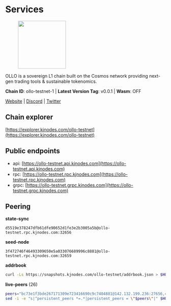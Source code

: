 # Services

<figure><img src="https://raw.githubusercontent.com/kj89/testnet_manuals/main/pingpub/logos/ollo.png" width="150" alt=""><figcaption></figcaption></figure>

OLLO is a sovereign L1 chain built on the Cosmos network providing  next-gen trading tools & sustainable tokenomics.

**Chain ID**: ollo-testnet-1 | **Latest Version Tag**: v0.0.1 | **Wasm**: OFF

[Website](https://www.ollostation.zone) | [Discord](https://discord.com/invite/GxBqZ9mSSm) | [Twitter](https://twitter.com/OLLOStation)




## Chain explorer
[https://explorer.kjnodes.com/ollo-testnet](https://explorer.kjnodes.com/ollo-testnet)

## Public endpoints

* api: [https://ollo-testnet.api.kjnodes.com](https://ollo-testnet.api.kjnodes.com)
* rpc: [https://ollo-testnet.rpc.kjnodes.com](https://ollo-testnet.rpc.kjnodes.com)
* grpc: [https://ollo-testnet.grpc.kjnodes.com](https://ollo-testnet.grpc.kjnodes.com)

## Peering

**state-sync**

```text
d5519e378247dfb61dfe90652d1fe3e2b3005a5b@ollo-testnet.rpc.kjnodes.com:32656
```

**seed-node**

```text
3f472746f46493309650e5a033076689996c8881@ollo-testnet.rpc.kjnodes.com:32659
```

**addrbook**
```bash
curl -Ls https://snapshots.kjnodes.com/ollo-testnet/addrbook.json > $HOME/.ollo/config/addrbook.json
```

**live-peers** (26)
```bash
peers="bc73e1f3bde267171309e723416690c9c7404881@142.132.199.236:27656,42beefd08b5f8580177d1506220db3a548090262@65.108.195.29:26116,d5519e378247dfb61dfe90652d1fe3e2b3005a5b@65.109.68.190:32656,da8d3ca8e1c147f0037b1c43ad3de7174f5ec1b7@209.145.59.224:26656,dba5e8b41c4e369418f83a449966e4eb7ca05cd4@65.109.23.114:18156,3ea40f63890f10272201edf96d2a49e197e52091@65.108.105.48:18156,2a8f0fada8b8b71b8154cf30ce44aebea1b5fe3d@162.19.238.122:26656,0d642afa8df369a5021609c43bb7765a332a615f@65.109.106.91:17656,7dc63d58dccf6777206d5cdbc1ec1b9ba5221bd5@65.108.97.58:15656,43da48176665407ebbe40f809a0ec2c84ab0579e@65.109.24.121:26656,ab89596768849d679ed11a9e1848224760a278cc@83.171.248.175:32656,8c4a28db4a9f4a37725d504d6f87fb5e1aee0266@49.12.216.13:46656,536c816c0d32ceb601fcf047284f65dc68c0513a@65.21.134.202:26626,517786f9e5e9caf196fed64c2130528e0ef59643@65.109.70.23:18156,98ea25336f87ebca4180c974e8b26aec55611ecb@173.212.226.128:32656,ad204b3422acb2e9a364941e540c99203ec22c5c@212.23.222.93:26656,a553ae4af55d127300dd707a46e715b47a82610a@65.21.131.215:26626,5c2a752c9b1952dbed075c56c600c3a79b58c395@195.3.220.135:27006,b1fe199b7ac2a7714c5d21524bb87810a2be94fb@135.181.178.53:32656,67d27bdbc3c444c557d555164518d8f551a922c5@136.243.103.32:46656,1d576b61c0c56a9b6ef6dabf336fd3cf04c017b1@95.217.223.85:15656,0f99f7481a1b49701866ddbdfe71dc3b2fd792d8@109.123.244.56:26626,15bcdea616c717eb4356e125d4f631aaa596dfd5@65.108.77.106:26929,02de163f7b41c856df373c016af1f2ad3e8259c6@114.246.206.237:2606,80c6ccc9523bd59a0420e76e8355f46fb61bf74f@65.109.93.58:33656,ade4d8bc8cbe014af6ebdf3cb7b1e9ad36f412c0@176.9.82.221:18156"
sed -i -e "s|^persistent_peers *=.*|persistent_peers = \"$peers\"|" $HOME/.ollo/config/config.toml
```
